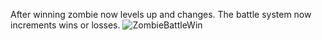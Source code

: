 After winning zombie now levels up and changes. The battle system now increments wins or losses.
![ZombieBattleWin](https://github.com/user-attachments/assets/7af5cc8f-921c-4f6e-8b26-c31935f96cf9)
